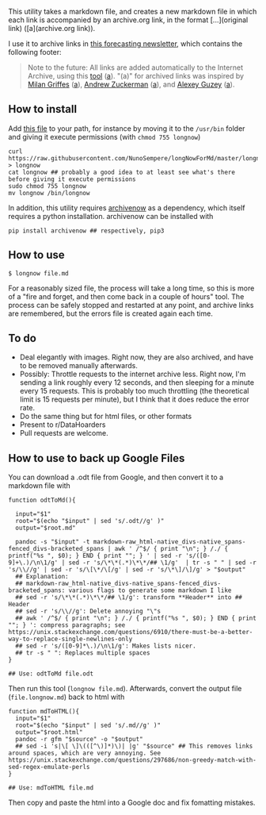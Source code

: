 This utility takes a markdown file, and creates a new markdown file in which each link is accompanied by an archive.org link, in the format [...](original link) ([a](archive.org link)).

I use it to archive links in [this forecasting newsletter](https://forecasting.substack.com), which contains the following footer:

> Note to the future: All links are added automatically to the Internet Archive, using this [tool](https://github.com/NunoSempere/longNowForMd) ([a](https://web.archive.org/web/20220109144543/https://github.com/NunoSempere/longNowForMd)). "(a)" for archived links was inspired by [Milan Griffes](https://www.flightfromperfection.com/) ([a](https://web.archive.org/web/20220109144604/https://www.flightfromperfection.com/)), [Andrew Zuckerman](https://www.andzuck.com/) ([a](https://web.archive.org/web/20211202120912/https://www.andzuck.com/)), and [Alexey Guzey](https://guzey.com/) ([a](https://web.archive.org/web/20220109144733/https://guzey.com/)).


## How to install
Add [this file](https://github.com/NunoSempere/longNowForMd/blob/master/longnow) to your path, for instance by moving it to the `/usr/bin` folder and giving it execute permissions (with `chmod 755 longnow`)

```
curl https://raw.githubusercontent.com/NunoSempere/longNowForMd/master/longnow > longnow
cat longnow ## probably a good idea to at least see what's there before giving it execute permissions
sudo chmod 755 longnow
mv longnow /bin/longnow
```

In addition, this utility requires [archivenow](https://github.com/oduwsdl/archivenow) as a dependency, which itself requires a python installation. archivenow can be installed with

```
pip install archivenow ## respectively, pip3
```

## How to use

```
$ longnow file.md
```

For a reasonably sized file, the process will take a long time, so this is more of a "fire and forget, and then come back in a couple of hours" tool. The process can be safely stopped and restarted at any point, and archive links are remembered, but the errors file is created again each time.

## To do
- Deal elegantly with images. Right now, they are also archived, and have to be removed manually afterwards.
- Possibly: Throttle requests to the internet archive less. Right now, I'm sending a link roughly every 12 seconds, and then sleeping for a minute every 15 requests. This is probably too much throttling (the theoretical limit is 15 requests per minute), but I think that it does reduce the error rate. 
- Do the same thing but for html files, or other formats
- Present to r/DataHoarders
- Pull requests are welcome.

## How to use to back up Google Files

You can download a .odt file from Google, and then convert it to a markdown file with 

```
function odtToMd(){

  input="$1"
  root="$(echo "$input" | sed 's/.odt//g' )"
  output="$root.md"

  pandoc -s "$input" -t markdown-raw_html-native_divs-native_spans-fenced_divs-bracketed_spans | awk ' /^$/ { print "\n"; } /./ { printf("%s ", $0); } END { print ""; } ' | sed -r 's/([0-9]+\.)/\n\1/g' | sed -r 's/\*\*(.*)\*\*/## \1/g'  | tr -s " " | sed -r 's/\\//g' | sed -r 's/\[\*/\[/g' | sed -r 's/\*\]/\]/g' > "$output"
  ## Explanation: 
  ## markdown-raw_html-native_divs-native_spans-fenced_divs-bracketed_spans: various flags to generate some markdown I like
  ## sed -r 's/\*\*(.*)\*\*/## \1/g': transform **Header** into ## Header
  ## sed -r 's/\\//g': Delete annoying "\"s
  ## awk ' /^$/ { print "\n"; } /./ { printf("%s ", $0); } END { print ""; } ': compress paragraphs; see https://unix.stackexchange.com/questions/6910/there-must-be-a-better-way-to-replace-single-newlines-only
  ## sed -r 's/([0-9]*\.)/\n\1/g': Makes lists nicer.
  ## tr -s " ": Replaces multiple spaces
}

## Use: odtToMd file.odt
```

Then run this tool (`longnow file.md`). Afterwards, convert the output file (`file.longnow.md`) back to html with 

```
function mdToHTML(){
  input="$1"
  root="$(echo "$input" | sed 's/.md//g' )"
  output="$root.html"
  pandoc -r gfm "$source" -o "$output"
  ## sed -i 's|\[ \]\(([^\)]*)\)| |g' "$source" ## This removes links around spaces, which are very annoying. See https://unix.stackexchange.com/questions/297686/non-greedy-match-with-sed-regex-emulate-perls
}

## Use: mdToHTML file.md
```

Then copy and paste the html into a Google doc and fix fomatting mistakes.
